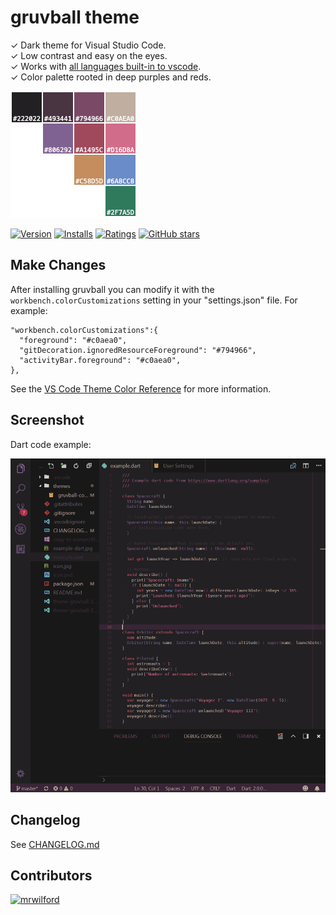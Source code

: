 # gruvball theme

✓ Dark theme for Visual Studio Code.<br />
✓ Low contrast and easy on the eyes.<br />
✓ Works with [all languages built-in to vscode](https://blogs.msdn.microsoft.com/user_ed/2015/10/24/what-languages-are-supported-for-visual-studio-code/).<br />
✓ Color palette rooted in deep purples and reds.<br />

![color palette](palette.png)

[![Version](https://vsmarketplacebadge.apphb.com/version/mrwilford.theme-gruvball.svg)](https://marketplace.visualstudio.com/items?itemName=mrwilford.theme-gruvball) [![Installs](https://vsmarketplacebadge.apphb.com/installs/mrwilford.theme-gruvball.svg)](https://marketplace.visualstudio.com/items?itemName=mrwilford.theme-gruvball) [![Ratings](https://vsmarketplacebadge.apphb.com/rating/mrwilford.theme-gruvball.svg)](https://marketplace.visualstudio.com/items?itemName=mrwilford.theme-gruvball) [![GitHub stars](https://img.shields.io/github/stars/mrwilford/gruvball.svg?style=social&label=Star&maxAge=2592000)](https://github.com/mrwilford/gruvball)


## Make Changes
After installing gruvball you can modify it with the `workbench.colorCustomizations` setting in your "settings.json" file. For example:

```
"workbench.colorCustomizations":{
  "foreground": "#c0aea0",
  "gitDecoration.ignoredResourceForeground": "#794966",
  "activityBar.foreground": "#c0aea0",
},
```

See the [VS Code Theme Color Reference](https://code.visualstudio.com/docs/getstarted/theme-color-reference) for more information.

## Screenshot
Dart code example:

![Theme Screenshot](example-dart.jpg)


## Changelog
See [CHANGELOG.md](https://github.com/mrwilford/gruvball/blob/master/CHANGELOG.md)

[atom-grammer-url]: https://marketplace.visualstudio.com/items?itemName=ms-vscode.js-atom-grammar


## Contributors
[<img alt="mrwilford" src="https://avatars3.githubusercontent.com/u/7028532?v=4&s=117" width="117">](https://github.com/mrwilford)
